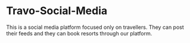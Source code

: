 # Travo-Social-Media
This is a social media platform focused only on travellers. They can post their feeds and they can book resorts through our platform.
